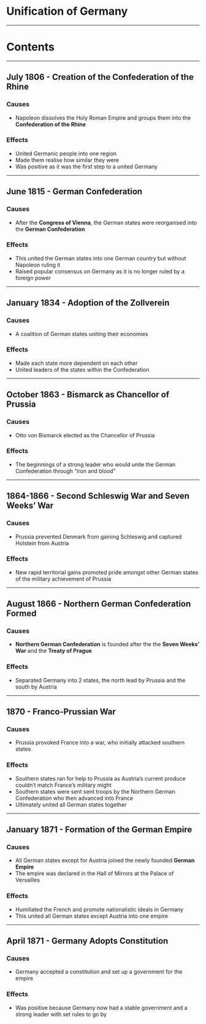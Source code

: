 # Unification of Germany

---

# Contents

---

## July 1806 - Creation of the Confederation of the Rhine

### Causes

- Napoleon dissolves the Holy Roman Empire and groups them into the **Confederation of the Rhine**

### Effects

- United Germanic people into one region
- Made them realise how similar they were
- Was positive as it was the first step to a united Germany

---

## June 1815 - German Confederation

### Causes

- After the **Congress of Vienna**, the German states were reorganised into the **German Confederation**

### Effects

- This united the German states into one German country but without Napoleon ruling it
- Raised popular consensus on Germany as it is no longer ruled by a foreign power

---

## January 1834 - Adoption of the Zollverein

### Causes

- A coalition of German states uniting their economies

### Effects

- Made each state more dependent on each other
- United leaders of the states within the Confederation

---

## October 1863 - Bismarck as Chancellor of Prussia

### Causes

- Otto von Bismarck elected as the Chancellor of Prussia

### Effects

- The beginnings of a strong leader who would unite the German Confederation through “iron and blood”

---

## 1864-1866 - Second Schleswig War and Seven Weeks’ War

### Causes

- Prussia prevented Denmark from gaining Schleswig and captured Holstein from Austria

### Effects

- New rapid territorial gains promoted pride amongst other German states of the military achievement of Prussia

---

## August 1866 - Northern German Confederation Formed

### Causes

- **Northern German Confederation** is founded after the the **Seven Weeks’ War** and the **Treaty of Prague**

### Effects

- Separated Germany into 2 states, the north lead by Prussia and the south by Austria

---

## 1870 - Franco-Prussian War

### Causes

- Prussia provoked France into a war, who initially attacked southern states

### Effects

- Southern states ran for help to Prussia as Austria’s current produce couldn’t match France’s military might
- Southern states were sent sent troops by the Northern German Confederation who then advanced into France
- Ultimately united all German states together

---

## January 1871 - Formation of the German Empire

### Causes

- All German states except for Austria joined the newly founded **German Empire**
- The empire was declared in the Hall of Mirrors at the Palace of Versailles

### Effects

- Humiliated the French and promote nationalistic ideals in Germany
- This united all German states except Austria into one empire

---

## April 1871 - Germany Adopts Constitution

### Causes

- Germany accepted a constitution and set up a government for the empire

### Effects

- Was positive because Germany now had a stable government and a strong leader with set rules to go by